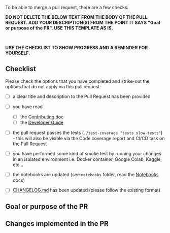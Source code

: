 To be able to merge a pull request, there are a few checks:

**DO NOT DELETE THE BELOW TEXT FROM THE BODY OF THE PULL REQUEST. ADD YOUR DESCRIPTION(S) FROM THE POINT IT SAYS "Goal or purpose of the PR". USE THIS TEMPLATE AS IS.**

</BR>

**USE THE CHECKLIST TO SHOW PROGRESS AND A REMINDER FOR YOURSELF.**
    
## Checklist

Please check the options that you have completed and strike-out the options that do not apply via this pull request:

- [ ] a clear title and description to the Pull Request has been provided
- [ ] you have read
    - [ ] the [Contributing doc](https://github.com/neomatrix369/nlp_profiler/blob/master/CONTRIBUTING.md) 
    - [ ] the [Developer Guide](https://github.com/neomatrix369/nlp_profiler/blob/master/developer-guide.md)
- [ ] the pull request passes the tests (`./test-coverage "tests slow-tests"`) - this will also be visible via the Code coverage report and CI/CD task on the Pull Request
- [ ] you have performed some kind of smoke test by running your changes in an isolated environment i.e. Docker container, Google Colab, Kaggle, etc...
- [ ] the notebooks are updated (see `notebooks` folder, read the [Notebooks](./notebooks/README.md) docs)    
- [ ]  [CHANGELOG.md](https://github.com/neomatrix369/nlp_profiler/blob/master/CHANGELOG.md) has been updated (please follow the existing format)


## Goal or purpose of the PR


<!-- 

Short description outlining what the Pull Request does, and reference the related GitHub issue(s):
  - describe the impact of the change in this PR to the _user_ of this repository (e.g. end user, contributor, developer).
  - describe the new behaviour in _present tense_, and the old behaviour and how it's been changed in _past tense_.

-->

## Changes implemented in the PR

<!-- 

Please explain what you implemented, why your changes are the best way to achieve the goal(s) above. Also please describe a high-level flow of the implementation and if necessary add some code-level details. If possible provide examples, screen-shots or references to other resources.

This would allow the reviewer to understand your intentions in the code much better.

-->
